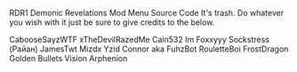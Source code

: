 RDR1 Demonic Revelations Mod Menu Source Code
It's trash. Do whatever you wish with it just be sure to give credits to the below.

CabooseSayzWTF
xTheDevilRazedMe
Cain532
Im Foxxyyy
Sockstress (Райан)
JamesTwt
Mizdx
Yzid
Connor aka FuhzBot
RouletteBoi
FrostDragon
Golden Bullets
Vision
Arphenion
